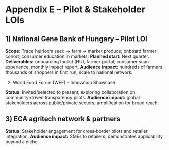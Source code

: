 # Appendix E – Pilot & Stakeholder LOIs

## 1) National Gene Bank of Hungary – Pilot LOI

**Scope:** Trace heirloom seed → farm → market produce; onboard farmer cohort; consumer education in markets.
**Planned start:** Next quarter.
**Deliverables:** onboarding toolkit (HU), farmer portal, consumer scan experience, monthly impact report.
**Audience impact:** hundreds of farmers, thousands of shoppers in first run; scale to national network.

2) World Food Forum (WFF) – Innovation Showcase

**Status:** Invited/selected to present; exploring collaboration on community‑driven transparency pilots.
**Audience impact:** global stakeholders across public/private sectors; amplification for broad reach.

## 3) ECA agritech network & partners

**Status:** Stakeholder engagement for cross‑border pilots and retailer integration.
**Audience impact:** SMEs to retailers; demonstrates applicability beyond a niche.
